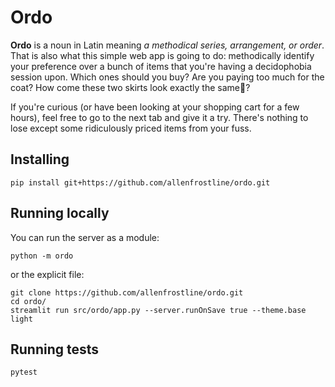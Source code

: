 # Ordo

**Ordo** is a noun in Latin meaning *a methodical series, arrangement, or order*.
That is also what this simple web app is going to do: methodically identify your
preference over a bunch of items that you're having a decidophobia session upon.
Which ones should you buy? Are you paying too much for the coat? How come these
two skirts look exactly the same🤯?

If you're curious (or have been looking at your shopping cart for a few hours),
feel free to go to the next tab and give it a try. There's nothing to lose except
some ridiculously priced items from your fuss.

## Installing

```
pip install git+https://github.com/allenfrostline/ordo.git
```

## Running locally

You can run the server as a module:

```
python -m ordo
```

or the explicit file:

```
git clone https://github.com/allenfrostline/ordo.git
cd ordo/
streamlit run src/ordo/app.py --server.runOnSave true --theme.base light
```

## Running tests

```
pytest
```